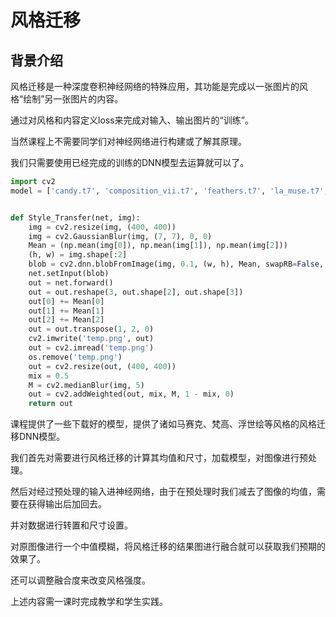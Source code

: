 # 风格迁移

## 背景介绍

风格迁移是一种深度卷积神经网络的特殊应用，其功能是完成以一张图片的风格“绘制”另一张图片的内容。

通过对风格和内容定义loss来完成对输入、输出图片的“训练”。

当然课程上不需要同学们对神经网络进行构建或了解其原理。

我们只需要使用已经完成的训练的DNN模型去运算就可以了。

```python
import cv2
model = ['candy.t7', 'composition_vii.t7', 'feathers.t7', 'la_muse.t7', 'mosaic.t7', 'starry_night.t7', 'the_scream.t7', 'the_wave.t7', 'udnie.t7']


def Style_Transfer(net, img):
    img = cv2.resize(img, (400, 400))
    img = cv2.GaussianBlur(img, (7, 7), 0, 0)
    Mean = (np.mean(img[0]), np.mean(img[1]), np.mean(img[2]))
    (h, w) = img.shape[:2]
    blob = cv2.dnn.blobFromImage(img, 0.1, (w, h), Mean, swapRB=False, crop=False)
    net.setInput(blob)
    out = net.forward()
    out = out.reshape(3, out.shape[2], out.shape[3])
    out[0] += Mean[0]
    out[1] += Mean[1]
    out[2] += Mean[2]
    out = out.transpose(1, 2, 0)
    cv2.imwrite('temp.png', out)
    out = cv2.imread('temp.png')
    os.remove('temp.png')
    out = cv2.resize(out, (400, 400))
    mix = 0.5
    M = cv2.medianBlur(img, 5)
    out = cv2.addWeighted(out, mix, M, 1 - mix, 0)
    return out
```

课程提供了一些下载好的模型，提供了诸如马赛克、梵高、浮世绘等风格的风格迁移DNN模型。

我们首先对需要进行风格迁移的计算其均值和尺寸，加载模型，对图像进行预处理。

然后对经过预处理的输入进神经网络，由于在预处理时我们减去了图像的均值，需要在获得输出后加回去。

并对数据进行转置和尺寸设置。

对原图像进行一个中值模糊，将风格迁移的结果图进行融合就可以获取我们预期的效果了。

还可以调整融合度来改变风格强度。

上述内容需一课时完成教学和学生实践。
